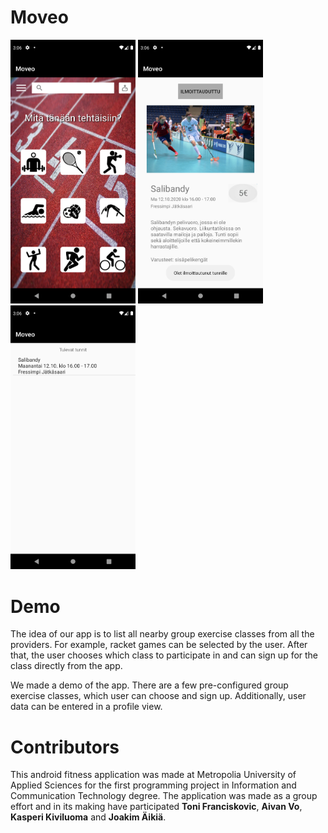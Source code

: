 # Moveo
<p align="left">
  <img src=Screenshot_1608642364.png width="200" alt="Moveo screenshot">
  <img src=Screenshot_1608642386.png width="200" alt="Moveo screenshot">
  <img src=Screenshot_1608642398.png width="200" alt="Moveo screenshot">
</p>



# Demo
The idea of our app is to list all nearby group exercise classes from all the providers. For example, racket games can be selected by the user. After that, the user chooses which class to participate in and can sign up for the class directly from the app.

We made a demo of the app. There are a few pre-configured group exercise classes, which user can choose and sign up. Additionally, user data can be entered in a profile view.







# Contributors
This android fitness application was made at Metropolia University of Applied Sciences for the first programming project in Information and Communication Technology degree. The application was made as a group effort and in its making have participated
**Toni Franciskovic**, **Aivan Vo**, **Kasperi Kiviluoma** and **Joakim Äikiä**.

